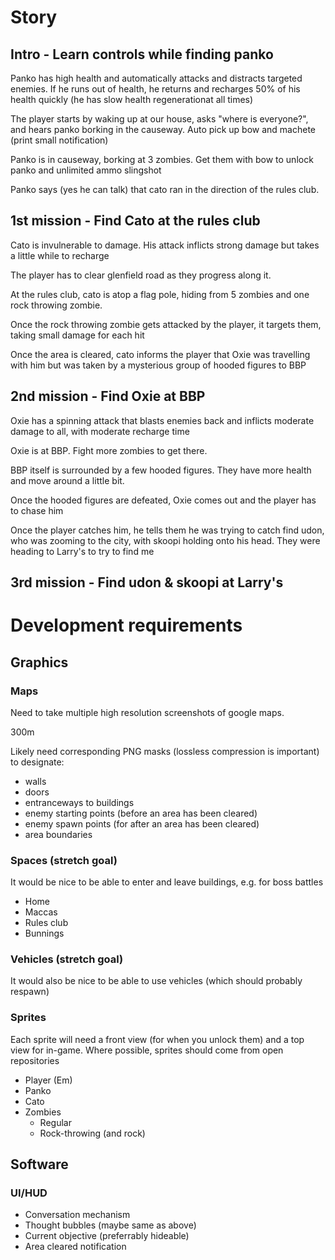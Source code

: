# Story
## Intro - Learn controls while finding panko

Panko has high health and automatically attacks and distracts targeted enemies. If he runs out of health, he returns and recharges 50% of his health quickly (he has slow health regenerationat all times)

The player starts by waking up at our house, asks "where is everyone?", and hears panko borking in the causeway. Auto pick up bow and machete (print small notification)

Panko is in causeway, borking at 3 zombies. Get them with bow to unlock panko and unlimited ammo slingshot

Panko says (yes he can talk) that cato ran in the direction of the rules club.

## 1st mission - Find Cato at the rules club

Cato is invulnerable to damage. His attack inflicts strong damage but takes a little while to recharge

The player has to clear glenfield road as they progress along it.

At the rules club, cato is atop a flag pole, hiding from 5 zombies and one rock throwing zombie.

Once the rock throwing zombie gets attacked by the player, it targets them, taking small damage for each hit

Once the area is cleared, cato informs the player that Oxie was travelling with him but was taken by a mysterious group of hooded figures to BBP

## 2nd mission - Find Oxie at BBP

Oxie has a spinning attack that blasts enemies back and inflicts moderate damage to all, with moderate recharge time

Oxie is at BBP. Fight more zombies to get there.

BBP itself is surrounded by a few hooded figures. They have more health and move around a little bit.

Once the hooded figures are defeated, Oxie comes out and the player has to chase him

Once the player catches him, he tells them he was trying to catch find udon, who was zooming to the city, with skoopi holding onto his head. They were heading to Larry's to try to find me

## 3rd mission - Find udon & skoopi at Larry's



# Development requirements
## Graphics
### Maps
Need to take multiple high resolution screenshots of google maps.

300m

Likely need corresponding PNG masks (lossless compression is important) to designate:
- walls
- doors
- entranceways to buildings
- enemy starting points (before an area has been cleared)
- enemy spawn points (for after an area has been cleared)
- area boundaries

### Spaces (stretch goal)
It would be nice to be able to enter and leave buildings, e.g. for boss battles
- Home
- Maccas
- Rules club
- Bunnings

### Vehicles (stretch goal)
It would also be nice to be able to use vehicles (which should probably respawn)

### Sprites
Each sprite will need a front view (for when you unlock them) and a top view for in-game. Where possible, sprites should come from open repositories
- Player (Em)
- Panko
- Cato
- Zombies
  - Regular
  - Rock-throwing (and rock)

## Software
### UI/HUD
- Conversation mechanism
- Thought bubbles (maybe same as above)
- Current objective (preferrably hideable)
- Area cleared notification

### 